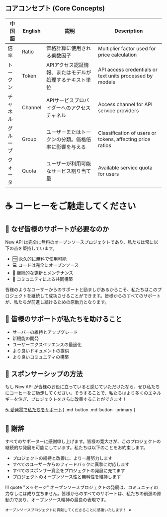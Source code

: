 ## コアコンセプト (Core Concepts)

| 中国語 | English | 説明 | Description |
|------|---------|------|-------------|
| 倍率 | Ratio | 価格計算に使用される乗数因子 | Multiplier factor used for price calculation |
| トークン | Token | APIアクセス認証情報、またはモデルが処理するテキスト単位 | API access credentials or text units processed by models |
| チャネル | Channel | APIサービスプロバイダーへのアクセスチャネル | Access channel for API service providers |
| グループ | Group | ユーザーまたはトークンの分類。価格倍率に影響を与える | Classification of users or tokens, affecting price ratios |
| クォータ | Quota | ユーザーが利用可能なサービス割り当て量 | Available service quota for users |

# ☕ コーヒーをご馳走してください

## 💝 なぜ皆様のサポートが必要なのか

New API は完全に無料のオープンソースプロジェクトであり、私たちは常に以下の点を堅持しています。

- 🆓 永久的に無料で使用可能
- 💻 コードは完全にオープンソース
- 🤝 継続的な更新とメンテナンス
- 👥 コミュニティによる共同構築

皆様のようなユーザーからのサポートと励ましがあるからこそ、私たちはこのプロジェクトを継続して成功させることができます。皆様からのすべてのサポートが、私たちが前進し続けるための原動力となります。

## 🌟 皆様のサポートが私たちを助けること

- サーバーの維持とアップグレード
- 新機能の開発
- ユーザーエクスペリエンスの最適化
- より良いドキュメントの提供
- より良いコミュニティの構築

## 🎁 スポンサーシップの方法

もし New API が皆様のお役に立っていると感じていただけたなら、ぜひ私たちにコーヒーをご馳走してください。そうすることで、私たちはより多くのエネルギーを注ぎ、プロジェクトをさらに改善することができます！

[☕ 愛発電で私たちをサポート](https://afdian.com/a/new-api){ .md-button .md-button--primary }

## 💌 謝辞

すべてのサポーターに感謝申し上げます。皆様の寛大さが、このプロジェクトの継続的な発展を可能にしています。私たちは以下のことをお約束します。

- プロジェクトの維持と改善に、より一層努力します
- すべてのユーザーからのフィードバックに真摯に対応します
- すべてのスポンサー資金をプロジェクトの発展に充てます
- プロジェクトのオープンソース性と無料性を維持します

!!! quote "メッセージ"
    オープンソースプロジェクトの発展は、コミュニティの力なしには成り立ちません。皆様からのすべてのサポートは、私たちの前進の原動力であり、オープンソース精神の最良の表現です。
    
    オープンソースプロジェクトに貢献してくださることに感謝いたします！ ❤️